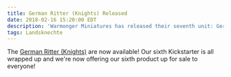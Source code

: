 ```yaml
---
title: German Ritter (Knights) Released
date: 2018-02-16 15:20:00 EDT
description: 'Warmonger Miniatures has released their seventh unit: German Ritter (Knights).'
tags: Landsknechte
---
```

The [German Ritter (Knights)](/store/10mm-landsknechte/ritter-knights.html) are now available! Our sixth Kickstarter is all wrapped up and we're now offering our sixth product up for sale to everyone!